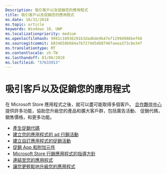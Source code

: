 ```yaml
---
Description: 吸引客戶以及促銷您的應用程式
title: 吸引客戶以及促銷您的應用程式
ms.date: 10/31/2018
ms.topic: article
keywords: Windows 10, UWP
ms.localizationpriority: medium
ms.openlocfilehash: 9941c18936291b3dad6de9b47ef1299d986bef68
ms.sourcegitcommit: b034650b684a767274d5d88746faeea373c8e34f
ms.translationtype: MT
ms.contentlocale: zh-TW
ms.lasthandoff: 03/06/2019
ms.locfileid: "57633913"
---
```

# <a name="attract-customers-and-promote-your-apps"></a>吸引客戶以及促銷您的應用程式

在 Microsoft Store 應用程式之後，就可以盡可能取得多個客戶。 [合作夥伴中心](https://partner.microsoft.com/dashboard)提供許多功能，協助您升級您的產品和擴大客戶群，包括廣告活動、 促銷代碼，銷售價格，和更多功能。

-   [產生促銷代碼](generate-promotional-codes.md)
-   [建立您的應用程式的 ad 行銷活動](create-an-ad-campaign-for-your-app.md)
-   [建立自訂應用程式的促銷活動](create-a-custom-app-promotion-campaign.md)
-   [促銷 App 和附加元件](put-apps-and-add-ons-on-sale.md)
-   [Microsoft Store 行銷應用程式的指導方針](app-marketing-guidelines.md)
-   [連結至您的應用程式](link-to-your-app.md)
-   [讓您更輕鬆地升級您的應用程式](make-your-app-easier-to-promote.md)

 

 
